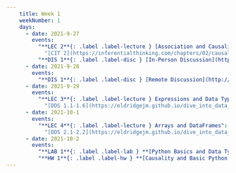 ```yaml
---
    title: Week 1
    weekNumber: 1
    days:
      - date: 2021-9-27
        events:
          "**LEC 2**{: .label .label-lecture } [Association and Causality](http://datahub.ucsd.edu/user-redirect/git-sync?repo=https://github.com/dsc-courses/dsc10-2021-fa&subPath=lectures/lec02/lecture.ipynb)":
            "[CIT 2](https://inferentialthinking.com/chapters/02/causality-and-experiments.html)"
          "**DIS 1**{: .label .label-disc } [In-Person Discussion](http://datahub.ucsd.edu/user-redirect/git-sync?repo=https://github.com/dsc-courses/dsc10-2021-fa&subPath=discussions/01-python_basics/discussion.ipynb)":
      - date: 2021-9-28
        events:
          "**DIS 1**{: .label .label-disc } [Remote Discussion](http://datahub.ucsd.edu/user-redirect/git-sync?repo=https://github.com/dsc-courses/dsc10-2021-fa&subPath=discussions/01-python_basics/discussion.ipynb)":
      - date: 2021-9-29
        events:
          "**LEC 3**{: .label .label-lecture } Expressions and Data Types":
            "[DDS 1.1-1.6](https://eldridgejm.github.io/dive_into_data_science/01-getting_started/tools.html)"
      - date: 2021-10-1
        events:
          "**LEC 4**{: .label .label-lecture } Arrays and DataFrames":
            "[DDS 2.1-2.2](https://eldridgejm.github.io/dive_into_data_science/02-data_sets/arrays.html)"
      - date: 2021-10-2
        events:
          "**LAB 1**{: .label .label-lab } **[Python Basics and Data Types (due 10/2)](http://datahub.ucsd.edu/user-redirect/git-sync?repo=https://github.com/dsc-courses/dsc10-2021-fa&subPath=labs/01-python_basics/lab.ipynb)**":
          "**HW 1**{: .label .label-hw } **[Causality and Basic Python (due 10/2)](http://datahub.ucsd.edu/user-redirect/git-sync?repo=https://github.com/dsc-courses/dsc10-2021-fa&subPath=homeworks/01-causality/homework.ipynb)**":
---
```

